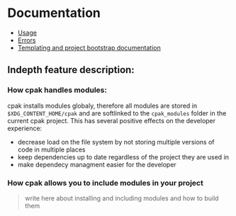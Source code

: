# Documentation
- [Usage](./usage.md)
- [Errors](./errors.md)
- [Templating and project bootstrap documentation](./templating.md)

## Indepth feature description:
### How cpak handles modules:
cpak installs modules globaly, therefore all modules are stored in `$XDG_CONTENT_HOME/cpak` and are softlinked to the `cpak_modules` folder in the current cpak project.
This has several positive effects on the developer experience:
- decrease load on the file system by not storing multiple versions of code in multiple places
- keep dependencies up to date regardless of the project they are used in
- make dependecy managment easier for the developer

### How cpak allows you to include modules in your project
> write here about installing and including modules and how to build them
